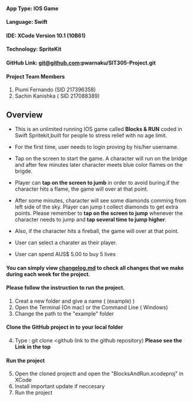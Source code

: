 

#### App Type: IOS Game
#### Language: Swift 
#### IDE: XCode Version 10.1 (10B61)
#### Technology: SpriteKit
#### GitHub Link: git@github.com:pwarnaku/SIT305-Project.git


#### Project Team Members 

1. Piumi Fernando (SID 217396358)
2. Sachin Kanishka ( SID 217088389) 


## Overview 

- This is an unlimited running IOS  game called **Blocks & RUN** coded in Swift Spritekit,built for people to stress relief with no age limit.

- For the first time, user needs to login proving by his/her username. 
- Tap on the screen to start the game. A character will run on the bridge and after few minutes later character  meets blue color flames on the brigde.
- Player can **tap on the screen to jumb** in order to avoid buring.if the character hits a flame, the game will over at that point.
- After some minutes, character will see some diamonds comming from left side of the sky. Player can jump t collect diamonds to get extra points. Please remember to **tap on the screen to jump** whenever the character needs to jump and **tap several time to jump higher**.
- Also, if the character hits a fireball, the game will over at that point.

- User can select a charater as their player.
- User can spend AUS$ 5.00 to buy 5 lives

#### You can simply view [changelog.md](https://github.com/pwarnaku/SIT305-Project/blob/master/Changedlog.md) to check all changes that we make during each week for the project. 

#### Please follow the instruction to run the project.

1. Creat a new folder and give a name ( (example) )
2. Open the Terminal (On mac) or the Command Line ( Windows) 
3. Change the path to the "example" folder

#### Clone the GitHub project in to your local folder

4. Type : git clone <github link to the github repository) **Please see the Link in the top**

#### Run the project 

5. Open the cloned projectt and open the "BlocksAndRun.xcodeproj" in XCode
6. Install important update if neccesary 
7. Run the project


